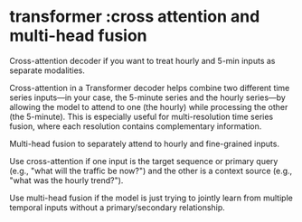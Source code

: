 
# transformer :cross attention and multi-head fusion

Cross-attention decoder if you want to treat hourly and 5-min inputs as separate modalities.

Cross-attention in a Transformer decoder helps combine two different time series inputs—in your case, the 5-minute series and the hourly series—by allowing the model to attend to one (the hourly) while processing the other (the 5-minute). This is especially useful for multi-resolution time series fusion, where each resolution contains complementary information.


Multi-head fusion to separately attend to hourly and fine-grained inputs.

Use cross-attention if one input is the target sequence or primary query (e.g., "what will the traffic be now?") and the other is a context source (e.g., "what was the hourly trend?").

Use multi-head fusion if the model is just trying to jointly learn from multiple temporal inputs without a primary/secondary relationship.

